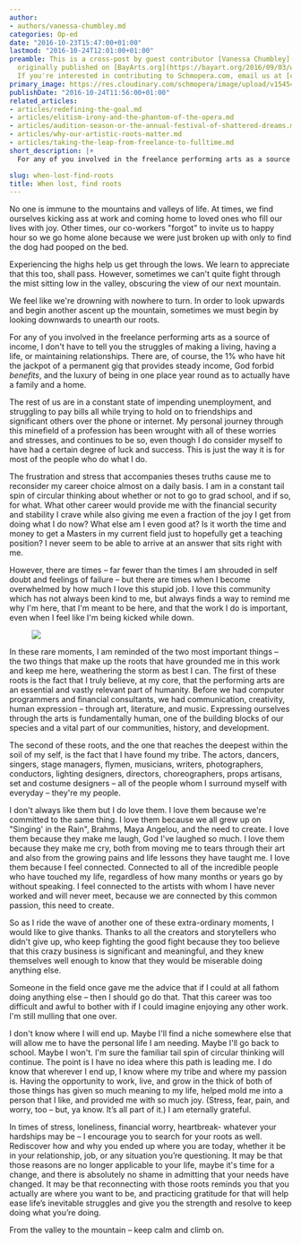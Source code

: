 ```yaml
---
author:
- authors/vanessa-chumbley.md
categories: Op-ed
date: "2016-10-23T15:47:00+01:00"
lastmod: "2016-10-24T12:01:00+01:00"
preamble: This is a cross-post by guest contributor [Vanessa Chumbley](https://lefarfalleblog.wordpress.com/),
  originally published on [BayArts.org](https://bayart.org/2016/09/03/when-lost-find-roots/).
  If you're interested in contributing to Schmopera.com, email us at [contribute@schmopera.com.](mailto:contribute@schmopera.com)
primary_image: https://res.cloudinary.com/schmopera/image/upload/v1545409169/media/webhook-uploads/1477234402628/2016-10-24---Roots.jpg.jpg
publishDate: "2016-10-24T11:56:00+01:00"
related_articles:
- articles/redefining-the-goal.md
- articles/elitism-irony-and-the-phantom-of-the-opera.md
- articles/audition-season-or-the-annual-festival-of-shattered-dreams.md
- articles/why-our-artistic-roots-matter.md
- articles/taking-the-leap-from-freelance-to-fulltime.md
short_description: |+
  For any of you involved in the freelance performing arts as a source of income, I don&#039;t have to tell you the struggles of making a living, having a life, or maintaining relationships. There are, of course, the 1% who have hit the jackpot of a permanent gig that provides steady income, God forbid benefits, and the luxury of being in one place year round as to actually have a family and a home.

slug: when-lost-find-roots
title: When lost, find roots
---
```


No one is immune to the mountains and valleys of life. At times, we find ourselves kicking ass at work and coming home to loved ones who fill our lives with joy. Other times, our co-workers "forgot" to invite us to happy hour so we go home alone because we were just broken up with only to find the dog had pooped on the bed.

Experiencing the highs help us get through the lows. We learn to appreciate that this too, shall pass. However, sometimes we can't quite fight through the mist sitting low in the valley, obscuring the view of our next mountain.

We feel like we're drowning with nowhere to turn. In order to look upwards and begin another ascent up the mountain, sometimes we must begin by looking downwards to unearth our roots.

For any of you involved in the freelance performing arts as a source of income, I don't have to tell you the struggles of making a living, having a life, or maintaining relationships. There are, of course, the 1% who have hit the jackpot of a permanent gig that provides steady income, God forbid *benefits*, and the luxury of being in one place year round as to actually have a family and a home.

The rest of us are in a constant state of impending unemployment, and struggling to pay bills all while trying to hold on to friendships and significant others over the phone or internet. My personal journey through this minefield of a profession has been wrought with all of these worries and stresses, and continues to be so, even though I do consider myself to have had a certain degree of luck and success. This is just the way it is for most of the people who do what I do.

The frustration and stress that accompanies theses truths cause me to reconsider my career choice almost on a daily basis. I am in a constant tail spin of circular thinking about whether or not to go to grad school, and if so, for what. What other career would provide me with the financial security and stability I crave while also giving me even a fraction of the joy I get from doing what I do now? What else am I even good at? Is it worth the time and money to get a Masters in my current field just to hopefully get a teaching position? I never seem to be able to arrive at an answer that sits right with me.

However, there are times – far fewer than the times I am shrouded in self doubt and feelings of failure – but there are times when I become overwhelmed by how much I love this stupid job. I love this community which has not always been kind to me, but always finds a way to remind me why I'm here, that I'm meant to be here, and that the work I do is important, even when I feel like I'm being kicked while down.

<figure data-type="image">

![](https://res.cloudinary.com/schmopera/image/upload/v1545409169/media/webhook-uploads/1477234075394/2016-10-23---VonnegutQuote.jpg.jpg)
</figure>

In these rare moments, I am reminded of the two most important things – the two things that make up the roots that have grounded me in this work and keep me here, weathering the storm as best I can. The first of these roots is the fact that I truly believe, at my core, that the performing arts are an essential and vastly relevant part of humanity. Before we had computer programmers and financial consultants, we had communication, creativity, human expression – through art, literature, and music. Expressing ourselves through the arts is fundamentally human, one of the building blocks of our species and a vital part of our communities, history, and development.

The second of these roots, and the one that reaches the deepest within the soil of my self, is the fact that I have found my tribe. The actors, dancers, singers, stage managers, flymen, musicians, writers, photographers, conductors, lighting designers, directors, choreographers, props artisans, set and costume designers – all of the people whom I surround myself with everyday – they're my people.

I don't always like them but I do love them. I love them because we're committed to the same thing. I love them because we all grew up on "Singing' in the Rain", Brahms, Maya Angelou, and the need to create. I love them because they make me laugh, God I've laughed so much. I love them because they make me cry, both from moving me to tears through their art and also from the growing pains and life lessons they have taught me. I love them because I feel connected. Connected to all of the incredible people who have touched my life, regardless of how many months or years go by without speaking. I feel connected to the artists with whom I have never worked and will never meet, because we are connected by this common passion, this need to create.

So as I ride the wave of another one of these extra-ordinary moments, I would like to give thanks. Thanks to all the creators and storytellers who didn't give up, who keep fighting the good fight because they too believe that this crazy business is significant and meaningful, and they knew themselves well enough to know that they would be miserable doing anything else.

Someone in the field once gave me the advice that if I could at all fathom doing anything else – then I should go do that. That this career was too difficult and awful to bother with if I could imagine enjoying any other work. I'm still mulling that one over.

I don't know where I will end up. Maybe I'll find a niche somewhere else that will allow me to have the personal life I am needing. Maybe I'll go back to school. Maybe I won't. I'm sure the familiar tail spin of circular thinking will continue. The point is I have no idea where this path is leading me. I do know that wherever I end up, I know where my tribe and where my passion is. Having the opportunity to work, live, and grow in the thick of both of those things has given so much meaning to my life, helped mold me into a person that I like, and provided me with so much joy. (Stress, fear, pain, and worry, too – but, ya know. It’s all part of it.) I am eternally grateful.

In times of stress, loneliness, financial worry, heartbreak- whatever your hardships may be – I encourage you to search for your roots as well. Rediscover how and why you ended up where you are today, whether it be in your relationship, job, or any situation you’re questioning. It may be that those reasons are no longer applicable to your life, maybe it's time for a change, and there is absolutely no shame in admitting that your needs have changed. It may be that reconnecting with those roots reminds you that you actually are where you want to be, and practicing gratitude for that will help ease life’s inevitable struggles and give you the strength and resolve to keep doing what you’re doing.

From the valley to the mountain – keep calm and climb on.
